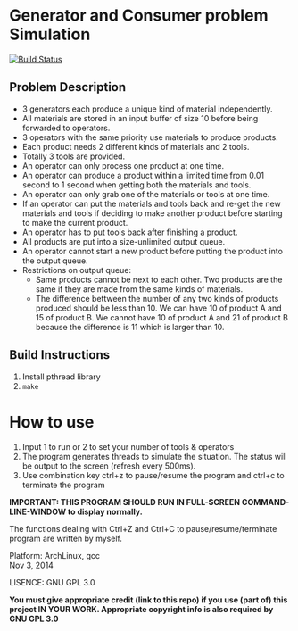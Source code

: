 # Generator and Consumer problem Simulation
[![Build Status](https://travis-ci.org/zeruniverse/generator_consumer_simulation.svg?branch=master)](https://travis-ci.org/zeruniverse/generator_consumer_simulation)    

## Problem Description  
+ 3 generators each produce a unique kind of material independently.
+ All materials are stored in an input buffer of size 10 before being forwarded to operators.
+ 3 operators with the same priority use materials to produce products.
+ Each product needs 2 different kinds of materials and 2 tools.
+ Totally 3 tools are provided.
+ An operator can only process one product at one time.
+ An operator can produce a product within a limited time from 0.01 second to 1 second when getting both the materials and tools. 
+ An operator can only grab one of the materials or tools at one time.
+ If an operator can put the materials and tools back and re-get the new materials and tools if deciding to make another product before starting to make the current product.
+ An operator has to put tools back after finishing a product.
+ All products are put into a size-unlimited output queue.
+ An operator cannot start a new product before putting the product into the output queue.
+ Restrictions on output queue:
  + Same products cannot be next to each other. Two products are the same if they are made from the same kinds of materials.
  + The difference bettween the number of any two kinds of products produced should be less than 10. We can have 10 of product A and 15 of product B. We cannot have 10 of product A and 21 of product B because the difference is 11 which is larger than 10. 

## Build Instructions
1. Install pthread library
2. ``make``  
  
# How to use  
1. Input 1 to run or 2 to set your number of tools & operators  
2. The program generates threads to simulate the situation. The status will be output to the screen (refresh every 500ms).  
3. Use combination key ctrl+z to pause/resume the program and ctrl+c to terminate the program  
  
**IMPORTANT: THIS PROGRAM SHOULD RUN IN FULL-SCREEN COMMAND-LINE-WINDOW to display normally.**  
  
The functions dealing with Ctrl+Z and Ctrl+C to pause/resume/terminate program are written by myself.   
  
Platform: ArchLinux, gcc  
Nov 3, 2014  
  
LISENCE: GNU GPL 3.0
  
**You must give appropriate credit (link to this repo) if you use (part of) this project IN YOUR WORK. Appropriate copyright info is also required by GNU GPL 3.0**

